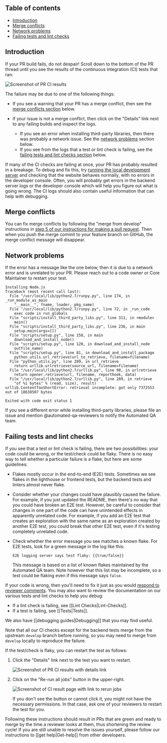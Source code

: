 ## Table of contents

* [Introduction](#introduction)
* [Merge conflicts](#merge-conflicts)
* [Network problems](#network-problems)
* [Failing tests and lint checks](#failing-tests-and-lint-checks)

## Introduction

If your PR build fails, do not despair! Scroll down to the bottom of the PR thread until you see the results of the continuous integration (CI) tests that ran:

![Screenshot of PR CI results](images/prCiResults.png)

The failure may be due to one of the following things:

* If you see a warning that your PR has a merge conflict, then see the [merge conflicts section](#merge-conflicts) below.
* If your issue is not a merge conflict, then click on the "Details" link next to any failing builds and inspect the logs.

  * If you see an error when installing third-party libraries, then there was probably a network issue. See the [network problems](#network-problems) section below.
  * If you see from the logs that a test or lint check is failing, see the [failing tests and lint checks section](#failing-tests-and-lint-checks) below.

If many of the CI checks are failing at once, your PR has probably resulted in a breakage. To debug and fix this, try [running the local development server](https://github.com/oppia/oppia/wiki/Installing-Oppia-%28Mac-OS%3B-Python-3%29#running-oppia-on-a-development-server) and checking that the website behaves normally, with no errors in the developer console. Often, you will probably get errors in the backend server logs or the developer console which will help you figure out what is going wrong. The CI logs should also contain useful information that can help with debugging.

## Merge conflicts

You can fix merge conflicts by following the "merge from develop" instructions in  [step 5 of our instructions for making a pull request](https://github.com/oppia/oppia/wiki/Make-a-pull-request#step-5-address-review-comments-until-all-reviewers-approve). Then when you push the merge commit to your feature branch on GitHub, the merge conflict message will disappear.

## Network problems

If the error has a message like the one below, then it is due to a network error and is unrelated to your PR. Please reach out to a code owner or Core Maintainer to restart your test.

```text
Installing Node.js
Traceback (most recent call last):
  File "/usr/local/lib/python2.7/runpy.py", line 174, in _run_module_as_main
    "__main__", fname, loader, pkg_name)
  File "/usr/local/lib/python2.7/runpy.py", line 72, in _run_code
    exec code in run_globals
  File "scripts/install_third_party_libs.py", line 311, in <module>
    main()
  File "scripts/install_third_party_libs.py", line 236, in main
    setup.main(args=[])
  File "scripts/setup.py", line 158, in main
    download_and_install_node()
  File "scripts/setup.py", line 120, in download_and_install_node
    outfile_name)
  File "scripts/setup.py", line 81, in download_and_install_package
    python_utils.url_retrieve(url_to_retrieve, filename=filename)
  File "python_utils.py", line 289, in url_retrieve
    return urllib.urlretrieve(source_url, filename=filename)
  File "/usr/local/lib/python2.7/urllib.py", line 98, in urlretrieve
    return opener.retrieve(url, filename, reporthook, data)
  File "/usr/local/lib/python2.7/urllib.py", line 289, in retrieve
    "of %i bytes" % (read, size), result)
urllib.ContentTooShortError: retrieval incomplete: got only 7372553 out of 18638507 bytes

Exited with code exit status 1
```

If you see a different error while installing third-party libraries, please file an issue and mention @automated-qa-reviewers to notify the Automated QA team.

## Failing tests and lint checks

If you see that a test or lint check is failing, there are two possibilities: your code could be wrong, or the test/check could be flaky. There is no easy way to tell whether a particular failure is a flake, but here are some guidelines:

* Flakes mostly occur in the end-to-end (E2E) tests. Sometimes we see flakes in the lighthouse or frontend tests, but the backend tests and linters almost never flake.
* Consider whether your changes could have plausibly caused the failure. For example, if you just updated the README, then there's no way that you could have broken an E2E test. However, be careful to consider that changes in one part of the code can have unintended effects in apparently unrelated code. For example, if you add an E2E test that creates an exploration with the same name as an exploration created by another E2E test, you could break that other E2E test, even if it's testing completely unrelated code.
* Check whether the error message you see matches a known flake. For E2E tests, look for a green message in the log like this:

  ```text
  E2E logging server says test flaky: {{true/false}}
  ```

  This message is based on a list of known flakes maintained by the Automated QA team. Note however that this list may be incomplete, so a test could be flaking even if this message says `false`.

If your code is wrong, then you'll need to fix it just as you would [respond to reviewer comments](https://github.com/oppia/oppia/wiki/Make-a-pull-request#step-5-address-review-comments-until-all-reviewers-approve). You may also want to review the documentation on our various tests and lint checks to help you debug:

* If a lint check is failing, see [[Lint Checks|Lint-Checks]].
* If a test is failing, see [[Tests|Tests]].

We also have [[debugging guides|Debugging]] that you may find useful.

Note that all our CI checks except for the backend tests merge from the upstream `develop` branch before running, so you may need to merge from `develop` locally to reproduce the failure.

If the test/check is flaky, you can restart the test as follows:

1. Click the "Details" link next to the test you want to restart.

   ![Screenshot of PR CI results with details link](images/prCiResults.png)

2. Click on the "Re-run all jobs" button in the upper-right.

   ![Screenshot of CI result page with link to rerun jobs](images/rerunCI.png)

   If you don't see the button or cannot click it, you might not have the necessary permissions. In that case, ask one of your reviewers to restart the test for you.

Following these instructions should result in PRs that are green and ready to merge by the time a reviewer looks at them, thus shortening the review cycle! If you are still unable to resolve the issues yourself, please follow our instructions to [[get help|Get-help]] from other developers.
